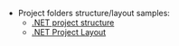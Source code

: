 - Project folders structure/layout samples:
  - [.NET project structure](https://gist.github.com/davidfowl/ed7564297c61fe9ab814)
  - [.NET Project Layout](https://github.com/dotnet-template/project-layout)

